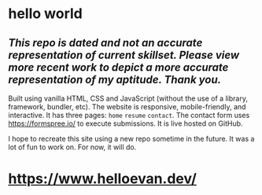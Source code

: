 # hello world

## *This repo is dated and not an accurate representation of current skillset. Please view more recent work to depict a more accurate representation of my aptitude. Thank you.*

Built using vanilla HTML, CSS and JavaScript (without the use of a library, framework, bundler, etc). The website is responsive, mobile-friendly, and interactive. It has three pages: ```home``` ```resume``` ```contact```. The contact form uses https://formspree.io/ to execute submissions. It is live hosted on GitHub.

I hope to recreate this site using a new repo sometime in the future. It was a lot of fun to work on. For now, it will do.

# https://www.helloevan.dev/
